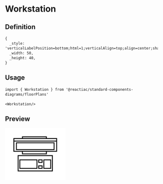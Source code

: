 # Workstation

## Definition

```
{
  _style: 'verticalLabelPosition=bottom;html=1;verticalAlign=top;align=center;shape=mxgraph.floorplan.workstation;',
  _width: 50,
  _height: 40,
}
```

## Usage

```
import { Workstation } from '@reactiac/standard-components-diagrams/floorPlans'

<Workstation/>
```

## Preview

<img src="./workstation.png" width="200"/>
